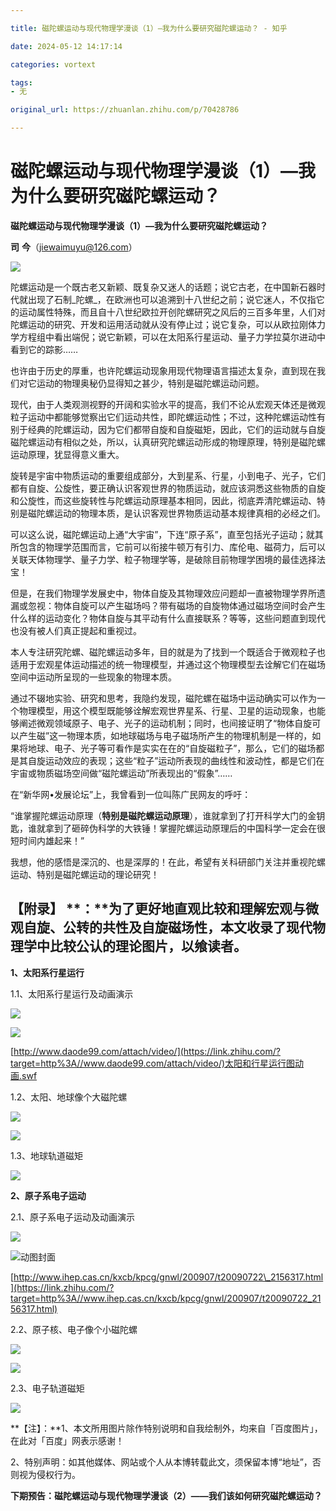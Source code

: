 ```yaml
---

title: 磁陀螺运动与现代物理学漫谈（1）—我为什么要研究磁陀螺运动？ - 知乎

date: 2024-05-12 14:17:14

categories: vortext

tags: 
- 无

original_url: https://zhuanlan.zhihu.com/p/70428786

---
```



# 磁陀螺运动与现代物理学漫谈（1）—我为什么要研究磁陀螺运动？

**磁陀螺运动与现代物理学漫谈（1）—我为什么要研究磁陀螺运动？**

  

**司** **今**（jiewaimuyu@126.com）

  
![](assets/va01-1.webp)

陀螺运动是一个既古老又新颖、既复杂又迷人的话题；说它古老，在中国新石器时代就出现了石制_陀螺_，在欧洲也可以追溯到十八世纪之前；说它迷人，不仅指它的运动属性特殊，而且自十八世纪欧拉开创陀螺研究之风后的三百多年里，人们对陀螺运动的研究、开发和运用活动就从没有停止过；说它复杂，可以从欧拉刚体力学方程组中看出端倪；说它新颖，可以在太阳系行星运动、量子力学拉莫尔进动中看到它的踪影……

也许由于历史的厚重，也许陀螺运动现象用现代物理语言描述太复杂，直到现在我们对它运动的物理奥秘仍显得知之甚少，特别是磁陀螺运动问题。

现代，由于人类观测视野的开阔和实验水平的提高，我们不论从宏观天体还是微观粒子运动中都能够觉察出它们运动共性，即陀螺运动性；不过，这种陀螺运动性有别于经典的陀螺运动，因为它们都带自旋和自旋磁矩，因此，它们的运动就与自旋磁陀螺运动有相似之处，所以，认真研究陀螺运动形成的物理原理，特别是磁陀螺运动原理，犹显得意义重大。

旋转是宇宙中物质运动的重要组成部分，大到星系、行星，小到电子、光子，它们都有自旋、公旋性，要正确认识客观世界的物质运动，就应该洞悉这些物质的自旋和公旋性，而这些旋转性与陀螺运动原理基本相同，因此，彻底弄清陀螺运动、特别是磁陀螺运动的物理本质，是认识客观世界物质运动基本规律真相的必经之们。

可以这么说，磁陀螺运动上通“大宇宙”，下连“原子系”，直至包括光子运动；就其所包含的物理学范围而言，它前可以衔接牛顿万有引力、库伦电、磁荷力，后可以关联天体物理学、量子力学、粒子物理学等，是破除目前物理学困境的最佳选择法宝！

但是，在我们物理学发展史中，物体自旋及其物理效应问题却一直被物理学界所遗漏或忽视：物体自旋可以产生磁场吗？带有磁场的自旋物体通过磁场空间时会产生什么样的运动变化？物体自旋与其平动有什么直接联系？等等，这些问题直到现代也没有被人们真正提起和重视过。

本人专注研究陀螺、磁陀螺运动多年，目的就是为了找到一个既适合于微观粒子也适用于宏观星体运动描述的统一物理模型，并通过这个物理模型去诠解它们在磁场空间中运动所呈现的一些现象的物理本质。

通过不辍地实验、研究和思考，我隐约发现，磁陀螺在磁场中运动确实可以作为一个物理模型，用这个模型既能够诠解宏观世界星系、行星、卫星的运动现象，也能够阐述微观领域原子、电子、光子的运动机制；同时，也间接证明了“物体自旋可以产生磁”这一物理本质，如地球磁场与电子磁场所产生的物理机制是一样的，如果将地球、电子、光子等可看作是实实在在的“自旋磁粒子”，那么，它们的磁场都是其自旋运动效应的表现；这些“粒子”运动所表现的曲线性和波动性，都是它们在宇宙或物质磁场空间做“磁陀螺运动”所表现出的“假象”……

在“新华网•发展论坛”上，我曾看到一位叫陈广民网友的呼吁：

“谁掌握陀螺运动原理（**特别是磁陀螺运动原理**），谁就拿到了打开科学大门的金钥匙，谁就拿到了砸碎伪科学的大铁锤！掌握陀螺运动原理后的中国科学一定会在很短时间内雄起来！”

我想，他的感悟是深沉的、也是深厚的！在此，希望有关科研部门关注并重视陀螺运动、特别是磁陀螺运动的理论研究！

## **【附录】** **：**为了更好地直观比较和理解宏观与微观自旋、公转的共性及自旋磁场性，本文收录了现代物理学中比较公认的理论图片，以飨读者。

**1、太阳系行星运行**

1.1、太阳系行星运行及动画演示

  

![](assets/1715494634-f5fb86c65e9756cdf60542a1972cbc69.webp)

  

  

![](assets/1715494634-2443a01583ba02f4b045f25b21168af7.webp)

  

[http://www.daode99.com/attach/video/](https://link.zhihu.com/?target=http%3A//www.daode99.com/attach/video/)太阳和行星运行图动画.swf

1.2、太阳、地球像个大磁陀螺

  

![](assets/1715494634-d1c8a02c6aaad1fa2764aa29a4a35ead.webp)

  

  

![](assets/1715494634-08c147bcbca6f5ec500b363bdc6cb9ef.webp)

  

1.3、地球轨道磁矩

  

![](assets/1715494634-bd827c2c6e937ed711e069c728cd97e2.webp)

  

**2、原子系电子运动**

2.1、原子系电子运动及动画演示

  

![](assets/1715494634-2cf9825c2568951b22660e719033d865.webp)

  

  

![动图封面](assets/1715494634-72227147d98757e3b4fddcaab1660d65.jpg)

  

[http://www.ihep.cas.cn/kxcb/kpcg/gnwl/200907/t20090722\_2156317.html](https://link.zhihu.com/?target=http%3A//www.ihep.cas.cn/kxcb/kpcg/gnwl/200907/t20090722_2156317.html)

2.2、原子核、电子像个小磁陀螺

  

![](assets/1715494634-db101c3223a808f6f002274260303a1e.webp)

  

  

![](assets/1715494634-e1ebbc6624c3736b3c4be390c75f8a70.webp)

  

2.3、电子轨道磁矩

  

![](assets/1715494634-e268298c8cd37543fd652e5c8395d041.webp)


**【注】：**1、本文所用图片除作特别说明和自我绘制外，均来自「百度图片」，在此对「百度」网表示感谢！

2、特别声明：如其他媒体、网站或个人从本博转载此文，须保留本博“地址”，否则视为侵权行为。

**下期预告：磁陀螺运动与现代物理学漫谈（2）——我们该如何研究磁陀螺运动？**
